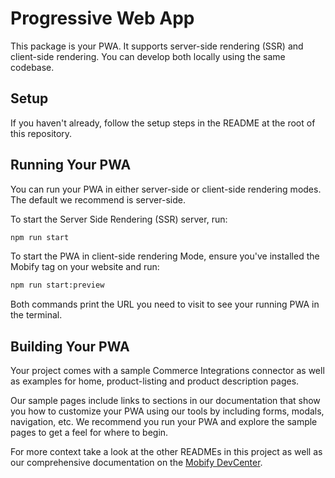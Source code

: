 # Progressive Web App

This package is your PWA. It supports server-side rendering (SSR) and client-side
rendering. You can develop both locally using the same codebase.

## Setup

If you haven't already, follow the setup steps in the README at the root of this
repository.

## Running Your PWA

You can run your PWA in either server-side or client-side rendering modes. The
default we recommend is server-side.

To start the Server Side Rendering (SSR) server, run:

```bash
npm run start
```

To start the PWA in client-side rendering Mode, ensure you've installed the Mobify tag
on your website and run:

```bash
npm run start:preview
```

Both commands print the URL you need to visit to see your running PWA in the terminal.

## Building Your PWA

Your project comes with a sample Commerce Integrations connector as well as examples
for home, product-listing and product description pages.

Our sample pages include links to sections in our documentation that show you how to
customize your PWA using our tools by including forms, modals, navigation, etc.
We recommend you run your PWA and explore the sample pages to get a feel for where
to begin.

For more context take a look at the other READMEs in this project as well as our
comprehensive documentation on the [Mobify DevCenter](https://dev.mobify.com/v1.x/).
